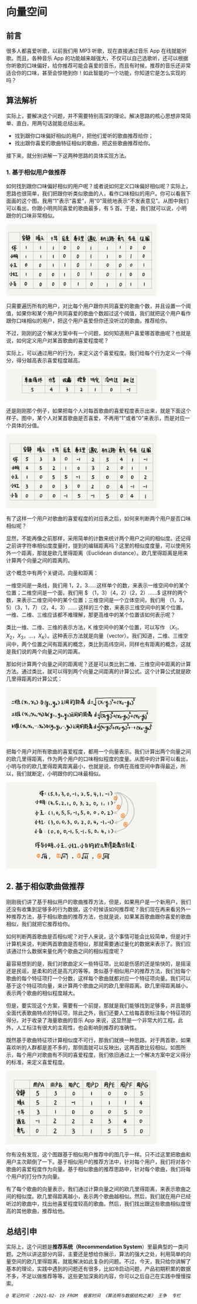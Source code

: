 # 向量空间

## 前言

很多人都喜爱听歌，以前我们用 MP3 听歌，现在直接通过音乐 App 在线就能听歌。而且，各种音乐 App 的功能越来越强大，不仅可以自己选歌听，还可以根据你听歌的口味偏好，给你推荐可能会喜爱的音乐，而且有时候，推荐的音乐还非常适合你的口味，甚至会惊艳到你！如此智能的一个功能，你知道它是怎么实现的吗？

## 算法解析

实际上，要解决这个问题，并不需要特别高深的理论。解决思路的核心思想非常简单、直白，用两句话就能总结出来。

- 找到跟你口味偏好相似的用户，把他们爱听的歌曲推荐给你；
- 找出跟你喜爱的歌曲特征相似的歌曲，把这些歌曲推荐给你。

接下来，就分别讲解一下这两种思路的具体实现方法。

### 1. 基于相似用户做推荐

如何找到跟你口味偏好相似的用户呢？或者说如何定义口味偏好相似呢？实际上，思路也很简单，我们把跟你听类似歌曲的人，看作口味相似的用户。你可以看我下面画的这个图。我用“1”表示“喜爱”，用“0”笼统地表示“不发表意见”。从图中我们可以看出，你跟小明共同喜爱的歌曲最多，有 5 首。于是，我们就可以说，小明跟你的口味非常相似。

<img src="../Resources1/207.jpg" alt="Figure" style="zoom:40%;" />

只需要遍历所有的用户，对比每个用户跟你共同喜爱的歌曲个数，并且设置一个阈值，如果你和某个用户共同喜爱的歌曲个数超过这个阈值，我们就把这个用户看作跟你口味相似的用户，把这个用户喜爱但你还没听过的歌曲，推荐给你。

不过，刚刚的这个解决方案中有一个问题，如何知道用户喜爱哪首歌曲呢？也就是说，如何定义用户对某首歌曲的喜爱程度呢？

实际上，可以通过用户的行为，来定义这个喜爱程度。我们给每个行为定义一个得分，得分越高表示喜爱程度越高。

<img src="../Resources1/208.jpg" alt="Figure" style="zoom:40%;" />

还是刚刚那个例子，如果把每个人对每首歌曲的喜爱程度表示出来，就是下面这个样子。图中，某个人对某首歌曲是否喜爱，不再用“1”或者“0”来表示，而是对应一个具体的分值。

<img src="../Resources1/209.jpg" alt="Figure" style="zoom:40%;" />

有了这样一个用户对歌曲的喜爱程度的对应表之后，如何来判断两个用户是否口味相似呢？

显然，不能再像之前那样，采用简单的计数来统计两个用户之间的相似度。还记得之前讲字符串相似度度量时，提到的编辑距离吗？这里的相似度度量，可以使用另外一个距离，那就是欧几里得距离（Euclidean distance）。欧几里得距离是用来计算两个向量之间的距离的。

这个概念中有两个关键词，向量和距离：

一维空间是一条线，我们用 $1，2，3……$这样单个的数，来表示一维空间中的某个位置；二维空间是一个面，我们用 $ （1，3）（4，2）（2，2）……$ 这样的两个数，来表示二维空间中的某个位置；三维空间是一个立体空间，我们用 $（1，3，5）（3，1，7）（2，4，3）……$ 这样的三个数，来表示三维空间中的某个位置。一维、二维、三维应该都不难理解，那更高维中的某个位置该如何表示呢？

类比一维、二维、三维的表示方法，K 维空间中的某个位置，可以写作 $（X_1，X_2，X_3，…，X_K）$。这种表示方法就是向量（vector）。我们知道，二维、三维空间中，两个位置之间有距离的概念，类比到高纬空间，同样也有距离的概念，这就是我们说的两个向量之间的距离。

那如何计算两个向量之间的距离呢？还是可以类比到二维、三维空间中距离的计算方法。通过类比，就可以得到两个向量之间距离的计算公式。这个计算公式就是欧几里得距离的计算公式：

<img src="../Resources1/210.jpg" alt="Figure" style="zoom:40%;" />

把每个用户对所有歌曲的喜爱程度，都用一个向量表示。我们计算出两个向量之间的欧几里得距离，作为两个用户的口味相似程度的度量。从图中的计算可以看出，小明与你的欧几里得距离距离最小，也就是说，你俩在高维空间中靠得最近，所以，我们就断定，小明跟你的口味最相似。

<img src="../Resources1/211.jpg" alt="Figure" style="zoom:40%;" />

## 2. 基于相似歌曲做推荐

刚刚我们讲了基于相似用户的歌曲推荐方法，但是，如果用户是一个新用户，我们还没有收集到足够多的行为数据，这个时候该如何推荐呢？我们现在再来看另外一种推荐方法，基于相似歌曲的推荐方法，也就是说，如果某首歌曲跟你喜爱的歌曲相似，我们就把它推荐给你。

如何判断两首歌曲是否相似呢？对于人来说，这个事情可能会比较简单，但是对于计算机来说，判断两首歌曲是否相似，那就需要通过量化的数据来表示了。我们应该通过什么数据来量化两个歌曲之间的相似程度呢？

最容易想到的是，我们对歌曲定义一些特征项，比如是伤感的还是愉快的，是摇滚还是民谣，是柔和的还是高亢的等等。类似基于相似用户的推荐方法，我们给每个歌曲的每个特征项打一个分数，这样每个歌曲就都对应一个特征项向量。我们可以基于这个特征项向量，来计算两个歌曲之间的欧几里得距离。欧几里得距离越小，表示两个歌曲的相似程度越大。

但是，要实现这个方案，需要有一个前提，那就是我们能够找到足够多，并且能够全面代表歌曲特点的特征项，除此之外，我们还要人工给每首歌标注每个特征项的得分。对于收录了海量歌曲的音乐 App 来说，这显然是一个非常大的工程。此外，人工标注有很大的主观性，也会影响到推荐的准确性。

既然基于歌曲特征项计算相似度不可行，那我们就换一种思路。对于两首歌，如果喜欢听的人群都是差不多的，那侧面就可以反映出，这两首歌比较相似。如图所示，每个用户对歌曲有不同的喜爱程度，我们依旧通过上一个解决方案中定义得分的标准，来定义喜爱程度。

<img src="../Resources1/212.jpg" alt="Figure" style="zoom:40%;" />

你有没有发现，这个图跟基于相似用户推荐中的图几乎一样。只不过这里把歌曲和用户主次颠倒了一下。基于相似用户的推荐方法中，针对每个用户，我们将对各个歌曲的喜爱程度作为向量。基于相似歌曲的推荐思路中，针对每个歌曲，我们将每个用户的打分作为向量。

有了每个歌曲的向量表示，我们通过计算向量之间的欧几里得距离，来表示歌曲之间的相似度。欧几里得距离越小，表示两个歌曲越相似。然后，我们就在用户已经听过的歌曲中，找出他喜爱程度较高的歌曲。然后，我们找出跟这些歌曲相似度很高的其他歌曲，推荐给他。

## 总结引申

实际上，这个问题是**推荐系统（Recommendation System**）里最典型的一类问题。之所以讲这部分内容，主要还是想给你展示，算法的强大之处，利用简单的向量空间的欧几里得距离，就能解决如此复杂的问题。不过，今天，我只给你讲解了基本的理论，实践中遇到的问题还有很多，比如冷启动问题，产品初期积累的数据不多，不足以做推荐等等。这些更加深奥的内容，你可以之后自己在实践中慢慢探索。

*`@ 笔记时间 ：2021-02- 19 FROM	极客时间 《算法啊与数据结构之美》 王争  专栏`*

